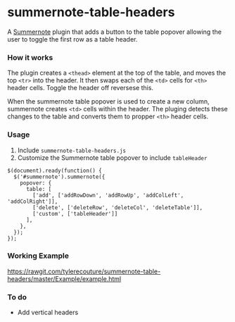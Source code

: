 # summernote-table-headers
A [Summernote](http://summernote.org/) plugin that adds a button to the table popover allowing the user to toggle the first row as a table header.

### How it works
The plugin creates a `<thead>` element at the top of the table, and moves the top `<tr>` into the header.  It then swaps each of the `<td>` cells for `<th>` header cells.  Toggle the header off reversese this.
  
When the summernote table popover is used to create a new column, summernote creates `<td>` cells within the header.  The pluging detects these changes to the table and converts them to propper `<th>` header cells.
  
### Usage

1. Include `summernote-table-headers.js`
2. Customize the Summernote table popover to include `tableHeader`
````
$(document).ready(function() {
  $('#summernote').summernote({
    popover: {
      table: [
        ['add', ['addRowDown', 'addRowUp', 'addColLeft', 'addColRight']],
        ['delete', ['deleteRow', 'deleteCol', 'deleteTable']],
        ['custom', ['tableHeader']]
      ],
    },
  });
});
````

### Working Example

https://rawgit.com/tylerecouture/summernote-table-headers/master/Example/example.html

### To do
* Add vertical headers
